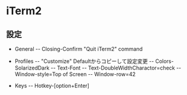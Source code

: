 # iTerm2

## 設定

- General
-- Closing-Confirm "Quit iTerm2" command

- Profiles
-- "Customize" Defaultからコピーして設定変更
-- Colors-SolarizedDark
-- Text-Font
-- Text-DoubleWidthCharactor=check
-- Window-style=Top of Screen
-- Window-row=42

- Keys
-- Hotkey-[option+Enter]

